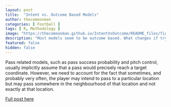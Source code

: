 ```yaml
---
layout: post
title:  "Intent vs. Outcome Based Models"
author: thecomeonman
categories: [ Football ]
tags: [ R, Methodology ]
image: "https://thecomeonman.github.io/IntentVsOutcome/README_files/figure-markdown_strict/IntentIllustrationDifferencePC-1.png"
description: "Most models seem to be outcome based. What changes if try to incorporate intent?"
featured: false
hidden: false
---
```


Pass related models, such as pass success probability and pitch control, usually implicitly assume that a pass would precisely reach a target coordinate. However, we need to account for the fact that sometimes, and probably very often, the player may intend to pass to a particular location but may pass somewhere in the neighbourhood of that location and not exactly at that location.

[Full post here](https://thecomeonman.github.io/IntentVsOutcome/)